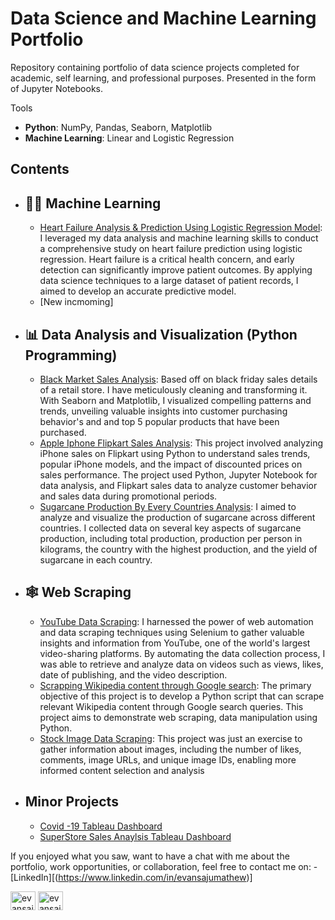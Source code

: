 # Data Science and Machine Learning Portfolio
Repository containing portfolio of data science projects completed for academic, self learning, and professional purposes. Presented in the form of Jupyter Notebooks.

Tools
  - **Python**: NumPy, Pandas, Seaborn, Matplotlib
  - **Machine Learning**: Linear and Logistic Regression

## Contents
- ## 🤖🧠 Machine Learning
    - [Heart Failure Analysis & Prediction Using Logistic Regression Model](https://github.com/evanmathew/Projects/tree/main/Machine%20Learning%20Model/Heart%20Failure%20Analysis%20%26%20Prediction%20Using%20Logistic%20Regression%20Model): I leveraged my data analysis and machine learning skills to conduct a comprehensive study on heart failure prediction using logistic regression. Heart failure is a critical health concern, and early detection can significantly improve patient outcomes. By applying data science techniques to a large dataset of patient records, I aimed to develop an accurate predictive model.
    - [New incmoming]
    
- ## 📊 Data Analysis and Visualization (Python Programming)
    - [Black Market Sales Analysis](https://github.com/evanmathew/Projects/tree/main/Data%20Analysis%20(EDA)/Black%20Friday%20Sales%20Analysis): Based off on black friday sales details of a retail store. I have meticulously cleaning and transforming it. With Seaborn and Matplotlib, I visualized compelling patterns and trends, unveiling valuable insights into customer purchasing behavior's and and top 5 popular products that have been purchased.
    - [Apple Iphone Flipkart Sales Analysis](https://github.com/evanmathew/Projects/tree/main/Data%20Analysis%20(EDA)/Iphone%20Flipkart%20Sales%20Analysis): This project involved analyzing iPhone sales on Flipkart using Python to understand sales trends, popular iPhone models, and the impact of discounted prices on sales performance. The project used Python, Jupyter Notebook for data analysis, and Flipkart sales data to analyze customer behavior and sales data during promotional periods.
    - [Sugarcane Production By Every Countries Analysis](https://github.com/evanmathew/Projects/tree/main/Data%20Analysis%20(EDA)/Sugarcane%20Production%20By%20Every%20Country%20Analysis): I aimed to analyze and visualize the production of sugarcane across different countries. I collected data on several key aspects of sugarcane production, including total production, production per person in kilograms, the country with the highest production, and the yield of sugarcane in each country.

 - ## 🕸️ Web Scraping
    - [YouTube Data Scraping](https://github.com/evanmathew/Projects/tree/main/Web%20Scraping/YouTube%20Channel%20Data%20Scraping): I harnessed the power of web automation and data scraping techniques using Selenium to gather valuable insights and information from YouTube, one of the world's largest video-sharing platforms. By automating the data collection process, I was able to retrieve and analyze data on videos such as views, likes, date of publishing, and the video description.
    - [Scrapping Wikipedia content through Google search](https://github.com/evanmathew/Projects/tree/main/Web%20Scraping/Wikepedia%20Data%20Scraping%20Using%20Google%20Search): The primary objective of this project is to develop a Python script that can scrape relevant Wikipedia content through Google search queries. This project aims to demonstrate web scraping, data manipulation using Python.
    - [Stock Image Data Scraping](https://github.com/evanmathew/Projects/tree/main/Web%20Scraping/Stock%20Image%20Web%20Scraping): This project was just an exercise to gather information about images, including the number of likes, comments, image URLs, and unique image IDs, enabling more informed content selection and analysis

     
- ## Minor Projects
    - [Covid -19 Tableau Dashboard](https://public.tableau.com/app/profile/evan.mathew/viz/Covid-19Analysis_16911460556740/Dashboard)
    - [SuperStore Sales Anaylsis Tableau Dashboard](https://public.tableau.com/app/profile/evan.mathew/viz/SuperStoreSalesAnaylsisDashboard/Dashboard1)

If you enjoyed what you saw, want to have a chat with me about the portfolio, work opportunities, or collaboration, feel free to contact me on:
    - [LinkedIn][(https://www.linkedin.com/in/evansajumathew)]
      <p align="left">
      <a href="https://linkedin.com/in/evansajumathew" target="blank"><img align="center" src="https://raw.githubusercontent.com/rahuldkjain/github-profile-readme-generator/master/src/images/icons/Social/linked-in-alt.svg" alt="evansajumathew" height="30" width="40" /></a>
      <a href="https://kaggle.com/evansajumathew" target="blank"><img align="center" src="https://raw.githubusercontent.com/rahuldkjain/github-profile-readme-generator/master/src/images/icons/Social/kaggle.svg" alt="evansajumathew" height="30" width="40" /></a>
      </p>
  
